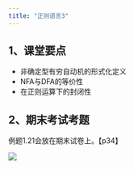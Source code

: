 ```yaml
---
title: "正则语言3"
---
```


## 1、课堂要点

- 非确定型有穷自动机的形式化定义
- NFA与DFA的等价性
- 在正则运算下的封闭性

## 2、期末考试考题

例题1.21会放在期末试卷上。【p34】

![](https://cdn.sa.net/2024/04/13/2Fuwp6RrJhCNmdc.webp)
